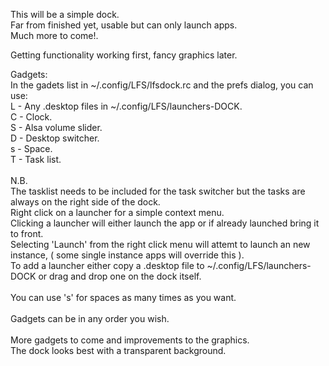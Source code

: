 This will be a simple dock.<br>
Far from finished yet, usable but can only launch apps.<br>
Much more to come!.<br>

Getting functionality working first, fancy graphics later.<br>

Gadgets:<br>
In the gadets list in ~/.config/LFS/lfsdock.rc and the prefs dialog, you can use:<br>
L - Any .desktop files in ~/.config/LFS/launchers-DOCK.<br>
C - Clock.<br>
S - Alsa volume slider.<br>
D - Desktop switcher.<br>
s - Space.<br>
T - Task list.<br>
<br>
N.B.<br>
The tasklist needs to be included for the task switcher but the tasks are always on the right side of the dock.<br>
Right click on a launcher for a simple context menu.<br>
Clicking a launcher will either launch the app or if already launched bring it to front.<br>
Selecting 'Launch' from the right click menu will attemt to launch an new instance, ( some single instance apps will override this ).<br>
To add a launcher either copy a .desktop file to  ~/.config/LFS/launchers-DOCK or drag and drop one on the dock itself.<br>
<br>
You can use 's' for spaces as many times as you want.<br>
<br>
Gadgets can be in any order you wish.<br>
<br>
More gadgets to come and improvements to the graphics.<br>
The dock looks best with a transparent background.<br>
<br>
